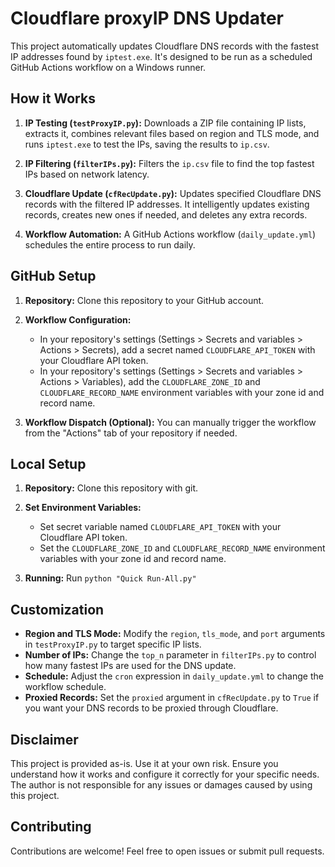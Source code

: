 # Cloudflare proxyIP DNS Updater

This project automatically updates Cloudflare DNS records with the fastest IP addresses found by `iptest.exe`.  It's designed to be run as a scheduled GitHub Actions workflow on a Windows runner.

## How it Works

1. **IP Testing (`testProxyIP.py`):** Downloads a ZIP file containing IP lists, extracts it, combines relevant files based on region and TLS mode, and runs `iptest.exe` to test the IPs, saving the results to `ip.csv`.

2. **IP Filtering (`filterIPs.py`):** Filters the `ip.csv` file to find the top fastest IPs based on network latency.

3. **Cloudflare Update (`cfRecUpdate.py`):** Updates specified Cloudflare DNS records with the filtered IP addresses.  It intelligently updates existing records, creates new ones if needed, and deletes any extra records.

4. **Workflow Automation:** A GitHub Actions workflow (`daily_update.yml`) schedules the entire process to run daily.

## GitHub Setup

1. **Repository:** Clone this repository to your GitHub account.

2. **Workflow Configuration:**
   - In your repository's settings (Settings > Secrets and variables > Actions > Secrets), add a secret named `CLOUDFLARE_API_TOKEN` with your Cloudflare API token.
   - In your repository's settings (Settings > Secrets and variables > Actions > Variables), add the `CLOUDFLARE_ZONE_ID` and `CLOUDFLARE_RECORD_NAME` environment variables with your zone id and record name.

3. **Workflow Dispatch (Optional):** You can manually trigger the workflow from the "Actions" tab of your repository if needed.

## Local Setup

1. **Repository:** Clone this repository with git.

2. **Set Environment Variables:**
   - Set secret variable named `CLOUDFLARE_API_TOKEN` with your Cloudflare API token.
   - Set the `CLOUDFLARE_ZONE_ID` and `CLOUDFLARE_RECORD_NAME` environment variables with your zone id and record name.

3. **Running:** Run `python "Quick Run-All.py"`

## Customization

- **Region and TLS Mode:** Modify the `region`, `tls_mode`, and `port` arguments in `testProxyIP.py` to target specific IP lists.
- **Number of IPs:** Change the `top_n` parameter in `filterIPs.py` to control how many fastest IPs are used for the DNS update.
- **Schedule:** Adjust the `cron` expression in `daily_update.yml` to change the workflow schedule.
- **Proxied Records:** Set the `proxied` argument in `cfRecUpdate.py` to `True` if you want your DNS records to be proxied through Cloudflare.

## Disclaimer

This project is provided as-is.  Use it at your own risk.  Ensure you understand how it works and configure it correctly for your specific needs.  The author is not responsible for any issues or damages caused by using this project.

## Contributing

Contributions are welcome!  Feel free to open issues or submit pull requests.
